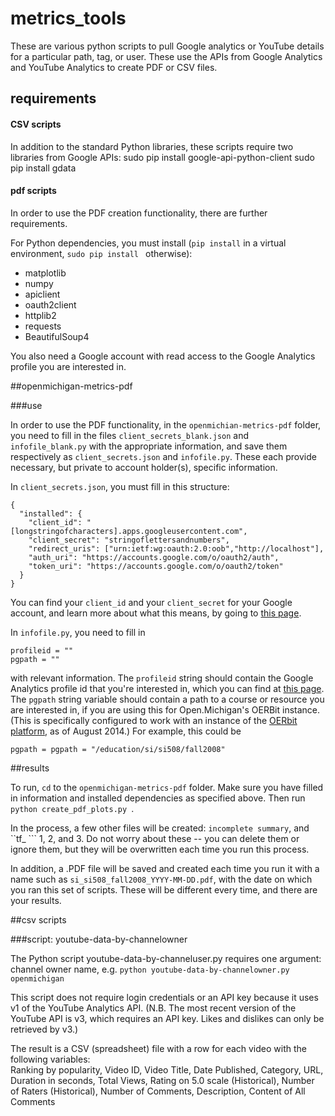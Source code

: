 metrics_tools
=============

These are various python scripts to pull Google analytics or YouTube details for a particular path, tag, or user. These use the APIs from Google Analytics and YouTube Analytics to create PDF or CSV files. 


## requirements

#### CSV scripts
In addition to the standard Python libraries, these scripts require two libraries from Google APIs: 
sudo pip install google-api-python-client
sudo pip install gdata

#### pdf scripts
In order to use the PDF creation functionality, there are further requirements.

For Python dependencies, you must install (``` pip install ``` in a virtual environment, ```sudo pip install ``` otherwise):

- matplotlib
- numpy
- apiclient
- oauth2client
- httplib2
- requests
- BeautifulSoup4

You also need a Google account with read access to the Google Analytics profile you are interested in.

##openmichigan-metrics-pdf

###use

In order to use the PDF functionality, in the ``` openmichian-metrics-pdf ``` folder, you need to fill in the files ``` client_secrets_blank.json ``` and ``` infofile_blank.py ``` with the appropriate information, and save them respectively as ``` client_secrets.json ``` and ``` infofile.py ```. These each provide necessary, but private to account holder(s), specific information.

In ``` client_secrets.json ```, you must fill in this structure:

```
{
  "installed": {
    "client_id": "[longstringofcharacters].apps.googleusercontent.com",
    "client_secret": "stringoflettersandnumbers",
    "redirect_uris": ["urn:ietf:wg:oauth:2.0:oob","http://localhost"],
    "auth_uri": "https://accounts.google.com/o/oauth2/auth",
    "token_uri": "https://accounts.google.com/o/oauth2/token"
  }
}
```

You can find your ``` client_id ``` and your ``` client_secret ``` for your Google account, and learn more about what this means, by going to [this page](https://developers.google.com/api-client-library/python/guide/aaa_client_secrets).

In ``` infofile.py ```, you need to fill in

```
profileid = ""
pgpath = ""
```

with relevant information. The ``` profileid ``` string should contain the Google Analytics profile id that you're interested in, which you can find at [this page](https://developers.google.com/analytics/resources/concepts/gaConceptsAccounts#accountID). The ``` pgpath ``` string variable should contain a path to a course or resource you are interested in, if you are using this for Open.Michigan's OERBit instance. (This is specifically configured to work with an instance of the [OERbit platform](https://github.com/openmichigan/OERbit), as of August 2014.) For example, this could be

```pgpath = pgpath = "/education/si/si508/fall2008" ```

##results

To run, ``` cd ``` to the ``` openmichigan-metrics-pdf ``` folder. Make sure you have filled in information and installed dependencies as specified above. Then run ```python create_pdf_plots.py ```.

In the process, a few other files will be created: ``` incomplete summary ```, and ``tf_ ``` 1, 2, and 3. Do not worry about these -- you can delete them or ignore them, but they will be overwritten each time you run this process.

In addition, a .PDF file will be saved and created each time you run it with a name such as ``` si_si508_fall2008_YYYY-MM-DD.pdf ```, with the date on which you ran this set of scripts. These will be different every time, and there are your results.


##csv scripts

###script: youtube-data-by-channelowner

The Python script youtube-data-by-channeluser.py requires one argument: channel owner name, 
e.g. ``` python youtube-data-by-channelowner.py openmichigan ```


This script does not require login credentials or an API key because it uses v1 of the YouTube Analytics API. (N.B. The most recent version of the YouTube API is v3, which requires an API key. Likes and dislikes can only be retrieved by v3.)

The result is a CSV (spreadsheet) file with a row for each video with the following variables:  
Ranking by popularity, Video ID, Video Title, Date Published, Category, URL, Duration in seconds, Total Views, Rating on 5.0 scale (Historical), Number of Raters (Historical), Number of Comments, Description, Content of All Comments
